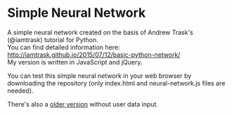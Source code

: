 # Simple Neural Network
A simple neural network created on the basis of Andrew Trask's (@iamtrask) tutorial for Python.  
You can find detailed information here: http://iamtrask.github.io/2015/07/12/basic-python-network/  
My version is written in JavaScript and jQuery.

You can test this simple neural network in your web browser by downloading the repository (only index.html and neural-network.js files are needed). 

There's also a [older version](https://github.com/milan5599/simple-neural-network/tree/master) without user data input.

